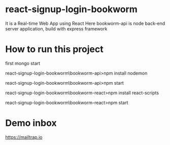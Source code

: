 # react-signup-login-bookworm

 It is a Real-time Web App using React
 Here bookworm-api is node back-end server application, build with express framework

# How to run this project 

first mongo start

react-signup-login-bookworm\bookworm-api>npm install nodemon

react-signup-login-bookworm\bookworm-api>npm start

react-signup-login-bookworm\bookworm-react>npm install react-scripts

react-signup-login-bookworm\bookworm-react>npm start

# Demo inbox 
https://mailtrap.io
